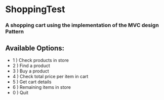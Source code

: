 # ShoppingTest


### A shopping cart using the implementation of the MVC design Pattern
## Available Options: 

 - 1 ) Check products in store 
 - 2 ) Find a product
 - 3 ) Buy a product 
 - 4 ) Check total price per item in cart 
 - 5 ) Get cart details
 - 6 ) Remaining items in store
 - 0 ) Quit 

